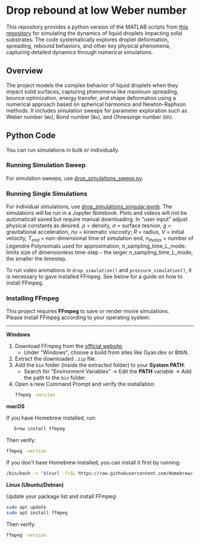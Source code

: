 # Drop rebound at low Weber number
This repository provides a python version of the MATLAB scripts from [this repository](https://github.com/harrislab-brown/LowWeberDropRebound?tab=readme-ov-file) for simulating the dynamics of liquid droplets impacting solid substrates. The code systematically explores droplet deformation, spreading, rebound behaviors, and other key physical phenomena, capturing detailed dynamics through numerical simulations.

## Overview 
The project models the complex behavior of liquid droplets when they impact solid surfaces, capturing phenomena like maximum spreading, bounce optimization, energy transfer, and shape deformation using a numerical approach based on spherical harmonics and Newton-Raphson methods. It includes simulation sweeps for parameter exploration such as Weber number (`We`), Bond number (`Bo`), and Ohnesorge number (`Oh`).

## Python Code
You can run simulations in bulk or individually. 
### Running Simulation Sweep
For simulation sweeps, use [drop_simulations_sweep.py](https://github.com/Katiekuehr/Drop_Simulations/blob/main/drop_simulations_sweep.py).

### Running Single Simulations
For individual simulations, use [drop_simulations_singular.ipynb](https://github.com/Katiekuehr/Drop_Simulations/blob/main/drop_simulations_singular.ipynb). The simulations will be run in a Jupyter Notebook. Plots and videos will not be automaticall saved but require manual downloading. In "user input" adjust physical constants as desired. $\rho$ = density, $\sigma$ = surface tesnion, $g$ = gravitational acceleration, $nu$ = kinematic viscosity; $R$ = radius, $V$ = initial velocity, $T_{end}$ = non-dimensional time of simulation end, $n_{thetas}$ = number of Legendre Polynomials used for approximation, n\_sampling\_time\_L\_mode: limits size of dimensionless time-step - the larger n\_sampling\_time\_L\_mode, the smaller the timestep.

To run video animations in `drop_simulation()` and `pressure_simulation()`, it is necessary to gave installed FFmpeg. See below for a guide on how to install FFmpeg. 


### Installing FFmpeg

This project requires **FFmpeg** to save or render movie simulations.  
Please install FFmpeg according to your operating system:

---

**Windows**
1. Download FFmpeg from the [official website](https://ffmpeg.org/download.html).
   - Under "Windows", choose a build from sites like Gyan.dev or BtbN.
2. Extract the downloaded `.zip` file.
3. Add the `bin` folder (inside the extracted folder) to your **System PATH**:
   - Search for "Environment Variables" → Edit the **PATH** variable → Add the path to the `bin` folder.
4. Open a new Command Prompt and verify the installation:
   ```bash
   ffmpeg -version
   ```

**macOS**

If you have Homebrew installed, run:
```bash
   brew install ffmpeg
```
Then verify: 
```bash
ffmpeg -version
```
If you don't have Homebrew installed, you can install it first by running:
```bash
/bin/bash -c "$(curl -fsSL https://raw.githubusercontent.com/Homebrew/install/HEAD/install.sh)"
```

**Linux (Ubuntu/Debian)**

Update your package list and install FFmpeg:
```bash
sudo apt update
sudo apt install ffmpeg
```
Then verify:
```bash
ffmpeg -version
```


